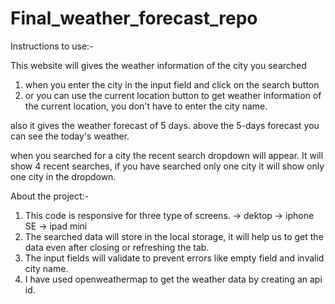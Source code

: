 # Final_weather_forecast_repo
Instructions to use:-

This website will gives the weather information of the city you searched
1. when you enter the city in the input field and click on the search button
2. or you can use the current location button to get weather information of the current location, you don't have to enter the city name.

also it gives the weather forecast of 5 days. above the 5-days forecast you can see the today's weather. 

when you searched for a city the recent search dropdown will appear. It will show 4 recent searches, if you have searched only one city it will show only one city in the dropdown. 



About the project:- 

1. This code is responsive for three type of screens. 
    → dektop
    → iphone SE
    → ipad mini
2. The searched data will store in the local storage, it will help us to get the data even after closing or refreshing the tab. 
3. The input fields will validate to prevent errors like empty field and invalid city name. 
4. I have used openweathermap to get the weather data by creating an api id.

